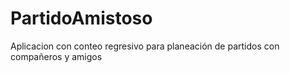 PartidoAmistoso
===============

Aplicacion con conteo regresivo para planeación de partidos con compañeros y amigos
